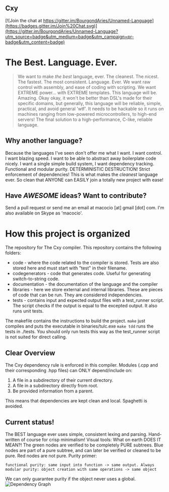 ## Cxy ##


[![Join the chat at https://gitter.im/BourgondAries/Unnamed-Language](https://badges.gitter.im/Join%20Chat.svg)](https://gitter.im/BourgondAries/Unnamed-Language?utm_source=badge&utm_medium=badge&utm_campaign=pr-badge&utm_content=badge)

# The Best. Language. Ever.
>We want to make _the best_ language, ever.
The cleanest. The nicest. The fastest. The most consistent. Language. Ever.
We want raw control with assembly, and ease of coding with scripting.
We want EXTREME power... with EXTREME templates.
This language will be. Amazing.
Okay okay, it won't be better than DSL's made for their specific domains, but generally,
this language will be reliable, simple, practical, and avoid general 'wtf'. It needs
to be hackable so it runs on machines ranging from low-powered microcontrollers, to
high-end servers! The final solution to a high-performance, C-like, reliable language.

## Why another language?

Because the languages I've seen don't offer me what I want. I want control. I want blazing speed.
I want to be able to abstract away boilerplate code nicely. I want a single simple build system,
I want dependency tracking. Functional and modular purity. DETERMINISTIC DESTRUCTION!
Strict enforcement of dependencies!
This is what makes the _cleanest_ language ever. So clean that ANYONE can EASILY join a
totally new project with ease!

## Have *AWESOME* ideas? Want to contribute?

Send a pull request or send me an email at macocio [at] gmail [dot] com.
I'm also available on Skype as 'macocio'.

# How this project is organized

The repository for The Cxy compiler. This repository contains the following folders:
* code - where the code related to the compiler is stored. Tests are also stored here and must start with "test" in their filename.
* codegenerators - code that generates code. Useful for generating switch-to-string code.
* documentation - the documentation of the language and the compiler
* libraries - here we store external and internal libraries. These are pieces of code that can be run. They are considered independencies.
* tests - contains input and expected output files with a test_runner script. The script checks if the output is equal to the excepted output. It also runs unit tests.

The makefile contains the instructions to build the project.
`make` just compiles and puts the executable in binaries/tulc.exe
`make tdd` runs the tests in ./tests. You should only run tests this way as the test_runner script is not suited for direct calling.

## Clear Overview
The Cxy dependency rule is enforced in this compiler. Modules (.cpp and their
corresponding .hpp files) can ONLY depend/include on:

1. A file in a subdirectory of their current directory.
2. A file in a subdirectory directly from root.
3. Be provided information from a parent.

This means that dependencies are kept clean and local. Spaghetti is avoided.

## Current status!
The BEST language ever uses simple, consistent lexing and parsing.
Hand-written of course for crisp minimalism!
Visual tools:
What on earth DOES IT MEAN?!
The green nodes are verified to be completely PURE subtrees.
Blue nodes are part of a pure subtree, and can later be verified or
cleaned to be pure.
Red nodes are not pure.
Purity primer:
```
functional purity: same input into function -> same output. Always
modular purity: object creation with same operations -> same object
```
We can only guarantee purity if the object never uses a global.
![Dependency Graph](http://puu.sh/j53Oe/f02ecda62c.png)
